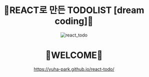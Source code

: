 <div align="center">

# 💜REACT로 만든 TODOLIST [dream coding]💜
![react_todo](https://user-images.githubusercontent.com/99242822/206841979-fd5f1f68-3135-4226-9009-252c8fb262bf.gif)

# 🤍WELCOME🤍

https://yuha-park.github.io/react-todo/

</div>
